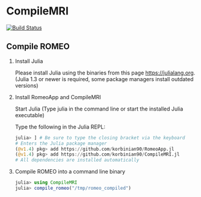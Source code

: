 # CompileMRI

[![Build Status](https://travis-ci.com/korbinian90/CompileMRI.jl.svg?branch=master)](https://travis-ci.com/korbinian90/CompileMRI.jl)

## Compile ROMEO

1. Install Julia

   Please install Julia using the binaries from this page https://julialang.org. (Julia 1.3 or newer is required, some package managers install outdated versions)

2. Install RomeoApp and CompileMRI

   Start Julia (Type julia in the command line or start the installed Julia executable)

   Type the following in the Julia REPL:
   ```julia
   julia> ] # Be sure to type the closing bracket via the keyboard
   # Enters the Julia package manager
   (@v1.4) pkg> add https://github.com/korbinian90/RomeoApp.jl
   (@v1.4) pkg> add https://github.com/korbinian90/CompileMRI.jl
   # All dependencies are installed automatically
   ```

3. Compile ROMEO into a command line binary

   ```julia
   julia> using CompileMRI
   julia> compile_romeo("/tmp/romeo_compiled")
   ```
